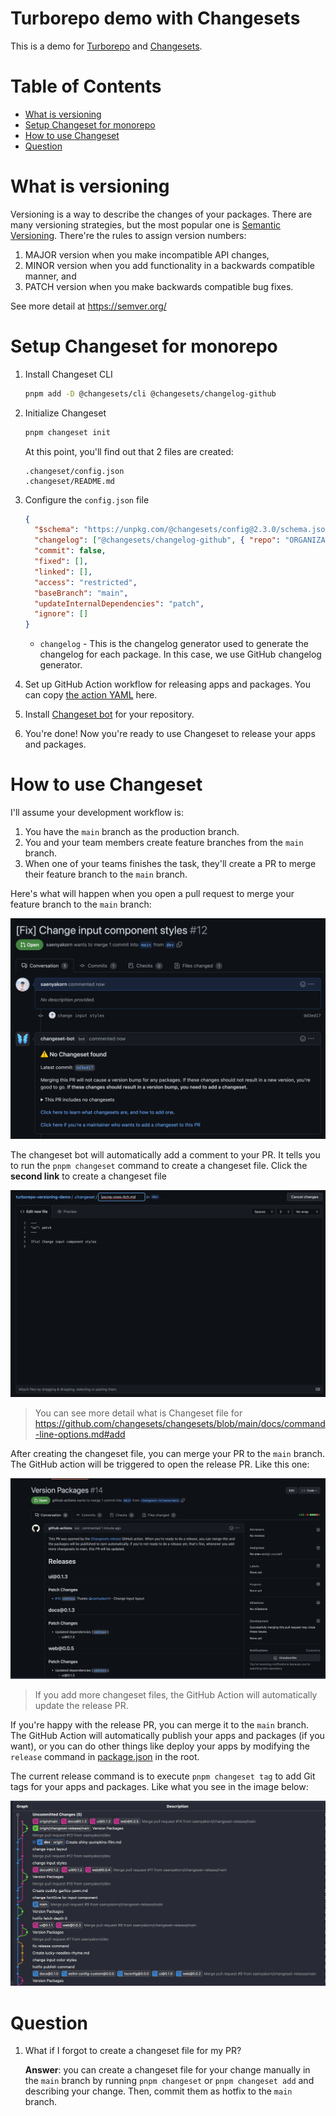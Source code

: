# Turborepo demo with Changesets <!-- omit in toc -->

This is a demo for [Turborepo](https://turborepo.com) and [Changesets](https://github.com/changesets/changesets).

# Table of Contents <!-- omit in toc -->

- [What is versioning](#what-is-versioning)
- [Setup Changeset for monorepo](#setup-changeset-for-monorepo)
- [How to use Changeset](#how-to-use-changeset)
- [Question](#question)

# What is versioning

Versioning is a way to describe the changes of your packages. There are many versioning strategies, but the most popular one is [Semantic Versioning](https://semver.org/). There're the rules to assign version numbers:

1. MAJOR version when you make incompatible API changes,
2. MINOR version when you add functionality in a backwards compatible manner, and
3. PATCH version when you make backwards compatible bug fixes.

See more detail at https://semver.org/

# Setup Changeset for monorepo

1. Install Changeset CLI

   ```bash
   pnpm add -D @changesets/cli @changesets/changelog-github
   ```

2. Initialize Changeset

   ```bash
   pnpm changeset init
   ```

   At this point, you'll find out that 2 files are created:

   ```
   .changeset/config.json
   .changeset/README.md
   ```

3. Configure the `config.json` file

   ```json
   {
     "$schema": "https://unpkg.com/@changesets/config@2.3.0/schema.json",
     "changelog": ["@changesets/changelog-github", { "repo": "ORGANIZATION_NAME/REPO_NAME" }],
     "commit": false,
     "fixed": [],
     "linked": [],
     "access": "restricted",
     "baseBranch": "main",
     "updateInternalDependencies": "patch",
     "ignore": []
   }
   ```

   - `changelog` - This is the changelog generator used to generate the changelog for each package. In this case, we use GitHub changelog generator.

4. Set up GitHub Action workflow for releasing apps and packages. You can copy [the action YAML](./.github/workflows/release.yaml) here.
5. Install [Changeset bot](https://github.com/apps/changeset-bot) for your repository.
6. You're done! Now you're ready to use Changeset to release your apps and packages.

# How to use Changeset

I'll assume your development workflow is:

1. You have the `main` branch as the production branch.
2. You and your team members create feature branches from the `main` branch.
3. When one of your teams finishes the task, they'll create a PR to merge their feature branch to the `main` branch.

Here's what will happen when you open a pull request to merge your feature branch to the `main` branch:

![](./docs/assets/open-pr.png)

The changeset bot will automatically add a comment to your PR. It tells you to run the `pnpm changeset` command to create a changeset file. Click the **second link** to create a changeset file

![](./docs/assets/changeset-add.png)

> You can see more detail what is Changeset file for https://github.com/changesets/changesets/blob/main/docs/command-line-options.md#add

After creating the changeset file, you can merge your PR to the `main` branch. The GitHub action will be triggered to open the release PR. Like this one:

![](./docs/assets/version-package.png)

> If you add more changeset files, the GitHub Action will automatically update the release PR.

If you're happy with the release PR, you can merge it to the `main` branch. The GitHub Action will automatically publish your apps and packages (if you want), or you can do other things like deploy your apps by modifying the `release` command in [package.json](./package.json) in the root.

The current release command is to execute `pnpm changeset tag` to add Git tags for your apps and packages. Like what you see in the image below:

![](./docs/assets/git-graph.png)

# Question

1. What if I forgot to create a changeset file for my PR?

   **Answer**: you can create a changeset file for your change manually in the `main` branch by running `pnpm changeset` or `pnpm changeset add` and describing your change. Then, commit them as hotfix to the `main` branch.
